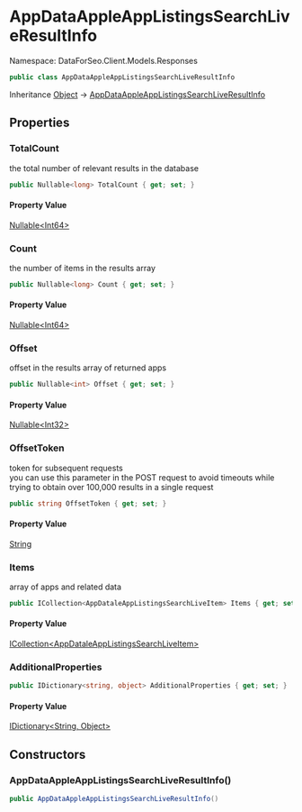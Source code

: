 # AppDataAppleAppListingsSearchLiveResultInfo

Namespace: DataForSeo.Client.Models.Responses

```csharp
public class AppDataAppleAppListingsSearchLiveResultInfo
```

Inheritance [Object](https://docs.microsoft.com/en-us/dotnet/api/system.object) → [AppDataAppleAppListingsSearchLiveResultInfo](./dataforseo.client.models.responses.appdataappleapplistingssearchliveresultinfo.md)

## Properties

### **TotalCount**

the total number of relevant results in the database

```csharp
public Nullable<long> TotalCount { get; set; }
```

#### Property Value

[Nullable&lt;Int64&gt;](https://docs.microsoft.com/en-us/dotnet/api/system.nullable-1)<br>

### **Count**

the number of items in the results array

```csharp
public Nullable<long> Count { get; set; }
```

#### Property Value

[Nullable&lt;Int64&gt;](https://docs.microsoft.com/en-us/dotnet/api/system.nullable-1)<br>

### **Offset**

offset in the results array of returned apps

```csharp
public Nullable<int> Offset { get; set; }
```

#### Property Value

[Nullable&lt;Int32&gt;](https://docs.microsoft.com/en-us/dotnet/api/system.nullable-1)<br>

### **OffsetToken**

token for subsequent requests
 <br>you can use this parameter in the POST request to avoid timeouts while trying to obtain over 100,000 results in a single request

```csharp
public string OffsetToken { get; set; }
```

#### Property Value

[String](https://docs.microsoft.com/en-us/dotnet/api/system.string)<br>

### **Items**

array of apps and related data

```csharp
public ICollection<AppDataleAppListingsSearchLiveItem> Items { get; set; }
```

#### Property Value

[ICollection&lt;AppDataleAppListingsSearchLiveItem&gt;](./dataforseo.client.models.appdataleapplistingssearchliveitem.md)<br>

### **AdditionalProperties**

```csharp
public IDictionary<string, object> AdditionalProperties { get; set; }
```

#### Property Value

[IDictionary&lt;String, Object&gt;](https://docs.microsoft.com/en-us/dotnet/api/system.collections.generic.idictionary-2)<br>

## Constructors

### **AppDataAppleAppListingsSearchLiveResultInfo()**

```csharp
public AppDataAppleAppListingsSearchLiveResultInfo()
```
